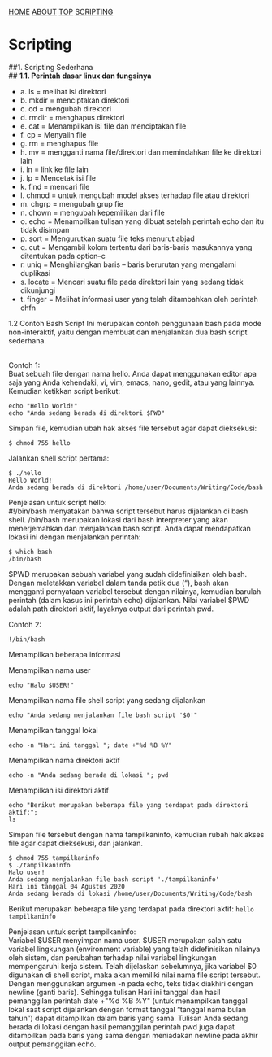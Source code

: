 ---
---

[HOME](index.md)
[ABOUT](README.md)
[TOP](#)
[SCRIPTING](#scripting)

# Scripting

##1. Scripting Sederhana<br>##
**1.1. Perintah dasar linux dan fungsinya<br>**
* a. ls  = melihat isi direktori <br>
*  b. mkdir =  menciptakan direktori <br>
*  c. cd  = mengubah direktori <br>
*  d. rmdir = menghapus direktori <br>
*  e. cat = Menampilkan isi file dan menciptakan file<br>
*  f. cp = Menyalin file<br>
*  g. rm = menghapus file<br>
*  h. mv = mengganti nama file/direktori dan memindahkan file ke direktori lain<br>
*  i. ln = link ke file lain<br>
*  j. lp = Mencetak isi file<br>
*  k. find = mencari file<br>
*  l. chmod = untuk mengubah model akses terhadap file atau direktori<br>
*  m. chgrp = mengubah grup fie<br>
*  n. chown = mengubah kepemilikan dari file<br>
*  o. echo = Menampilkan tulisan yang dibuat setelah perintah echo dan itu tidak disimpan<br>
*  p. sort = Mengurutkan suatu file teks menurut abjad<br>
*  q. cut = Mengambil kolom tertentu dari baris-baris masukannya yang ditentukan pada option–c<br>
*  r.  uniq = Menghilangkan baris – baris berurutan yang mengalami duplikasi<br>
*  s. locate = Mencari suatu file pada direktori lain yang sedang tidak dikunjungi<br>
*  t. finger = Melihat informasi user yang telah ditambahkan oleh perintah chfn<br>

1.2 Contoh Bash Script
Ini merupakan contoh penggunaan bash pada mode non-interaktif, yaitu dengan membuat dan menjalankan dua bash script sederhana.<br><br>

Contoh 1:<br>
Buat sebuah file dengan nama hello. Anda dapat menggunakan editor apa saja yang Anda kehendaki, vi, vim, emacs, nano, gedit, atau yang lainnya. Kemudian ketikkan script berikut:
```#!/bin/bash
echo "Hello World!"
echo "Anda sedang berada di direktori $PWD"
```

Simpan file, kemudian ubah hak akses file tersebut agar dapat dieksekusi:
```
$ chmod 755 hello
```

Jalankan shell script pertama:
```
$ ./hello
Hello World!
Anda sedang berada di direktori /home/user/Documents/Writing/Code/bash
```
Penjelasan untuk script hello:<br>
#!/bin/bash menyatakan bahwa script tersebut harus dijalankan di bash shell. /bin/bash merupakan lokasi dari bash interpreter yang akan menerjemahkan dan menjalankan bash script. Anda dapat mendapatkan lokasi ini dengan menjalankan perintah:
```
$ which bash
/bin/bash
```

$PWD merupakan sebuah variabel yang sudah didefinisikan oleh bash. Dengan meletakkan variabel dalam tanda petik dua (“), bash akan mengganti pernyataan variabel tersebut dengan nilainya, kemudian barulah perintah (dalam kasus ini perintah echo) dijalankan. Nilai variabel $PWD adalah path direktori aktif, layaknya output dari perintah pwd.

Contoh 2:
```
!/bin/bash
```
Menampilkan beberapa informasi
 
Menampilkan nama user
```
echo "Halo $USER!"
```
 
Menampilkan nama file shell script yang sedang dijalankan
```
echo "Anda sedang menjalankan file bash script '$0'"
```
 
Menampilkan tanggal lokal
```
echo -n "Hari ini tanggal "; date +"%d %B %Y"
```
 
Menampilkan nama direktori aktif
```
echo -n "Anda sedang berada di lokasi "; pwd
```
 
Menampilkan isi direktori aktif
```
echo "Berikut merupakan beberapa file yang terdapat pada direktori aktif:";
ls
```

Simpan file tersebut dengan nama tampilkaninfo, kemudian rubah hak akses file agar dapat dieksekusi, dan jalankan.
```
$ chmod 755 tampilkaninfo
$ ./tampilkaninfo
Halo user!
Anda sedang menjalankan file bash script './tampilkaninfo'
Hari ini tanggal 04 Agustus 2020
Anda sedang berada di lokasi /home/user/Documents/Writing/Code/bash
```

Berikut merupakan beberapa file yang terdapat pada direktori aktif:
```hello tampilkaninfo```

Penjelasan untuk script tampilkaninfo:
<br>
Variabel $USER menyimpan nama user. $USER merupakan salah satu variabel lingkungan (environment variable) yang telah didefinisikan nilainya oleh sistem, dan perubahan terhadap nilai variabel lingkungan mempengaruhi kerja sistem. Telah dijelaskan sebelumnya, jika variabel $0 digunakan di shell script, maka akan memiliki nilai nama file script tersebut.<br>
Dengan menggunakan argumen -n pada echo, teks tidak diakhiri dengan newline (ganti baris). Sehingga tulisan Hari ini tanggal dan hasil pemanggilan perintah date +"%d %B %Y" (untuk menampilkan tanggal lokal saat script dijalankan dengan format tanggal “tanggal nama bulan tahun”) dapat ditampilkan dalam baris yang sama. Tulisan Anda sedang berada di lokasi dengan hasil pemanggilan perintah pwd juga dapat ditampilkan pada baris yang sama dengan meniadakan newline pada akhir output pemanggilan echo.
